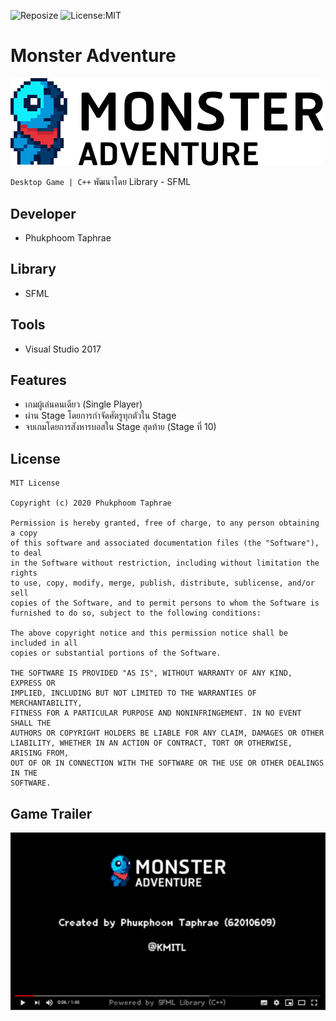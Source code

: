![Reposize](https://img.shields.io/github/repo-size/phoom1477/Monster_Adventure)
![License:MIT](https://img.shields.io/github/license/phoom1477/Monster_Adventure)

# **Monster Adventure**

<img src="https://github.com/phoom1477/Monster_Adventure/blob/master/Monster_Adventure/src/Resource/Gamelogo/logo_Black.png" alt="drawing" width="500">

`Desktop Game | C++` พัฒนาโดย Library - SFML 

## Developer
 - Phukphoom Taphrae

## Library
 - SFML

## Tools
 - Visual Studio 2017

## Features
 - เกมผู้เล่นคนเดียว (Single Player)
 - ผ่าน Stage โดยการกำจัดศัตรูทุกตัวใน Stage 
 - จบเกมโดยการสังหารบอสใน Stage สุดท้าย (Stage ที่ 10)

## License
```
MIT License

Copyright (c) 2020 Phukphoom Taphrae

Permission is hereby granted, free of charge, to any person obtaining a copy
of this software and associated documentation files (the "Software"), to deal
in the Software without restriction, including without limitation the rights
to use, copy, modify, merge, publish, distribute, sublicense, and/or sell
copies of the Software, and to permit persons to whom the Software is
furnished to do so, subject to the following conditions:

The above copyright notice and this permission notice shall be included in all
copies or substantial portions of the Software.

THE SOFTWARE IS PROVIDED "AS IS", WITHOUT WARRANTY OF ANY KIND, EXPRESS OR
IMPLIED, INCLUDING BUT NOT LIMITED TO THE WARRANTIES OF MERCHANTABILITY,
FITNESS FOR A PARTICULAR PURPOSE AND NONINFRINGEMENT. IN NO EVENT SHALL THE
AUTHORS OR COPYRIGHT HOLDERS BE LIABLE FOR ANY CLAIM, DAMAGES OR OTHER
LIABILITY, WHETHER IN AN ACTION OF CONTRACT, TORT OR OTHERWISE, ARISING FROM,
OUT OF OR IN CONNECTION WITH THE SOFTWARE OR THE USE OR OTHER DEALINGS IN THE
SOFTWARE.
```

## Game Trailer
[![Watch the video](https://github.com/phoom1477/Monster_Adventure/blob/master/Monster_Adventure/src/Resource/Trailer/Trailer.png)](https://youtu.be/po4H-PCdl1E)
